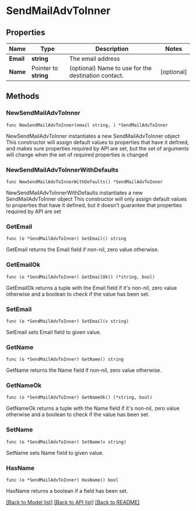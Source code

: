 # SendMailAdvToInner

## Properties

Name | Type | Description | Notes
------------ | ------------- | ------------- | -------------
**Email** | **string** | The email address | 
**Name** | Pointer to **string** | (optional) Name to use for the destination contact. | [optional] 

## Methods

### NewSendMailAdvToInner

`func NewSendMailAdvToInner(email string, ) *SendMailAdvToInner`

NewSendMailAdvToInner instantiates a new SendMailAdvToInner object
This constructor will assign default values to properties that have it defined,
and makes sure properties required by API are set, but the set of arguments
will change when the set of required properties is changed

### NewSendMailAdvToInnerWithDefaults

`func NewSendMailAdvToInnerWithDefaults() *SendMailAdvToInner`

NewSendMailAdvToInnerWithDefaults instantiates a new SendMailAdvToInner object
This constructor will only assign default values to properties that have it defined,
but it doesn't guarantee that properties required by API are set

### GetEmail

`func (o *SendMailAdvToInner) GetEmail() string`

GetEmail returns the Email field if non-nil, zero value otherwise.

### GetEmailOk

`func (o *SendMailAdvToInner) GetEmailOk() (*string, bool)`

GetEmailOk returns a tuple with the Email field if it's non-nil, zero value otherwise
and a boolean to check if the value has been set.

### SetEmail

`func (o *SendMailAdvToInner) SetEmail(v string)`

SetEmail sets Email field to given value.


### GetName

`func (o *SendMailAdvToInner) GetName() string`

GetName returns the Name field if non-nil, zero value otherwise.

### GetNameOk

`func (o *SendMailAdvToInner) GetNameOk() (*string, bool)`

GetNameOk returns a tuple with the Name field if it's non-nil, zero value otherwise
and a boolean to check if the value has been set.

### SetName

`func (o *SendMailAdvToInner) SetName(v string)`

SetName sets Name field to given value.

### HasName

`func (o *SendMailAdvToInner) HasName() bool`

HasName returns a boolean if a field has been set.


[[Back to Model list]](../README.md#documentation-for-models) [[Back to API list]](../README.md#documentation-for-api-endpoints) [[Back to README]](../README.md)


